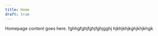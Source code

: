 ```yaml
---
title: Home
draft: true
---
```


Homepage content goes here. fghhgfghjfghjfghjgghj
hjkhjkhjkghjkhjkhgk
